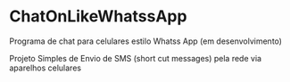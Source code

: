 ChatOnLikeWhatssApp
===================

Programa de chat para celulares estilo Whatss App (em desenvolvimento)


Projeto Simples de Envio de SMS (short cut messages) pela rede via aparelhos celulares
